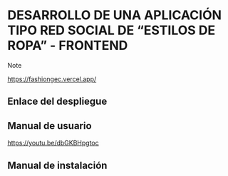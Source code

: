 # DESARROLLO DE UNA APLICACIÓN TIPO RED SOCIAL DE “ESTILOS DE ROPA” - FRONTEND

> [!NOTE]
> https://fashiongec.vercel.app/
## Enlace del despliegue
## Manual de usuario
https://youtu.be/dbGKBHpgtoc
## Manual de instalación

